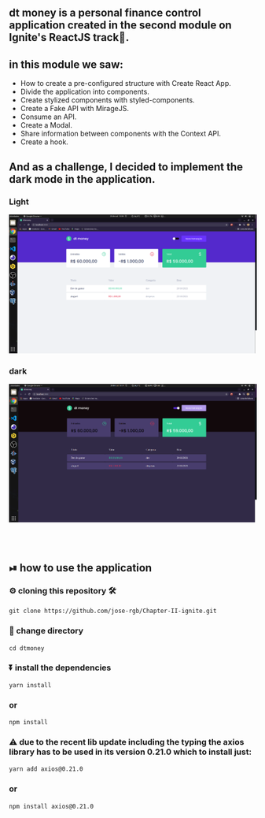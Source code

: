 ## dt money is a personal finance control application created in the second module on Ignite's ReactJS track🚀.
## in this module we saw:
* How to create a pre-configured structure with Create React App.
* Divide the application into components.
* Create stylized components with styled-components.
* Create a Fake API with MirageJS.
* Consume an API.
* Create a Modal.
* Share information between components with the Context API.
* Create a hook.
## And as a challenge, I decided to implement the dark mode in the application.
### Light
<img src="https://github.com/jose-rgb/Chapter-II-ignite/blob/main/dtmoney/.github/light.png" />

### dark
<img src="https://github.com/jose-rgb/Chapter-II-ignite/blob/main/dtmoney/.github/dark.png" />
    
<br></br>

## ⏯ how to use the application

### ⚙️ cloning this repository 🛠
```
git clone https://github.com/jose-rgb/Chapter-II-ignite.git
```

### 📁 change directory
```
cd dtmoney
```
### ⏬ install the dependencies
```
yarn install
```
### or
```
npm install
```
### ⚠️ due to the recent lib update including the typing the axios library has to be used in its version 0.21.0 which to install just:
```
yarn add axios@0.21.0
```


### or
```
npm install axios@0.21.0
```

